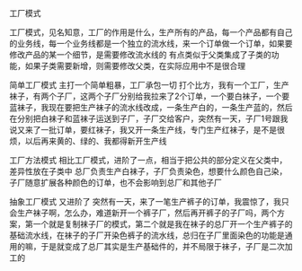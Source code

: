 工厂模式

工厂模式，见名知意，工厂的作用是什么，生产所有的产品，每一个产品都有自己的业务线，每一个业务线都是一个独立的流水线，来一个订单做一个订单，如果要修改产品的某一个细节，是需要修改流水线的
有点类似于父类集成了子类的功能，如果子类需要新增，则需要修改父类，在实际应用中不是很合理

简单工厂模式
主打一个简单粗暴，工厂承包一切
打个比方，我有一个工厂，生产袜子，有两个子厂，这两个子厂分别给我拉来了2个订单，一个要白袜子，一个要蓝袜子，我现在要把生产袜子的流水线改成，一条生产白的，一条生产蓝的，然后在分别把白袜子和蓝袜子运送到子厂，子厂交给客户，突然有一天，子厂1号跟我说又来了一批订单，要红袜子，我又开一条生产线，专门生产红袜子，是不是很烦，以后再来黄的、绿的、我都得新开生产线

工厂方法模式
相比工厂模式，进阶了一点，相当于把公共的部分定义在父类中，差异性放在子类中
总厂负责生产白袜子，子厂负责染色，想要什么颜色自己染，子厂随意扩展各种颜色的订单，也不会影响到总厂和其他子厂

抽象工厂模式
又进阶了
突然有一天，来了一笔生产裤子的订单，我震惊了，我只会生产袜子啊，怎么办，难道新开一个裤子厂，然后再开裤子的子厂吗，两个方案，第一个就是复制袜子厂的模式，第二个就是我在袜子的总厂开一个生产裤子的基础流水线，在袜子的子厂开染色裤子的流水线，总归在子厂里面染色的功能是通用的嘛，于是就变成了总厂其实是生产基础件的，并不局限于袜子，子厂是二次加工的

